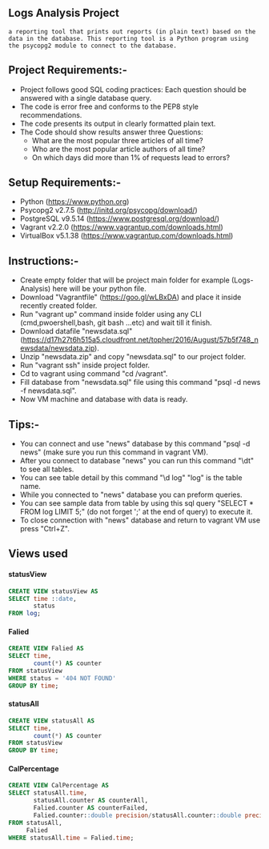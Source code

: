 
## Logs Analysis Project
    a reporting tool that prints out reports (in plain text) based on the data in the database. This reporting tool is a Python program using the psycopg2 module to connect to the database.

## Project Requirements:-
- Project follows good SQL coding practices: Each question should be answered with a single database query.  
- The code is error free and conforms to the PEP8 style recommendations.
- The code presents its output in clearly formatted plain text.
- The Code should show results answer three Questions:
    * What are the most popular three articles of all time?
    * Who are the most popular article authors of all time?
    * On which days did more than 1% of requests lead to errors? 

## Setup Requirements:-
- Python  (https://www.python.org)
- Psycopg2 v2.7.5  (http://initd.org/psycopg/download/)
- PostgreSQL v9.5.14  (https://www.postgresql.org/download/)
- Vagrant v2.2.0  (https://www.vagrantup.com/downloads.html) 
- VirtualBox v5.1.38  (https://www.vagrantup.com/downloads.html)

## Instructions:-
- Create empty folder that will be project main folder for example (Logs-Analysis) here will be your python file.
- Download "Vagrantfile" (https://goo.gl/wLBxDA) and place it inside recently created folder.
- Run "vagrant up" command inside folder using any CLI (cmd,pwoershell,bash, git bash ...etc) and wait till it finish.
- Download datafile "newsdata.sql" (https://d17h27t6h515a5.cloudfront.net/topher/2016/August/57b5f748_newsdata/newsdata.zip).
- Unzip "newsdata.zip" and copy "newsdata.sql" to our project folder.
- Run "vagrant ssh" inside project folder.
- Cd to vagrant using command "cd /vagrant". 
- Fill database from "newsdata.sql" file using this command "psql -d news -f newsdata.sql".
- Now VM machine and database with data is ready.

## Tips:-
- You can connect and use "news" database by this command "psql -d news" (make sure you run this command in vagrant VM).
- After you connect to database "news" you can run this command "\dt" to see all tables.
- You can see table detail by this command "\d log" "log" is the table name.
- While you connected to "news" database you can preform queries.
- You can see sample data from table by using this sql query "SELECT * FROM log LIMIT 5;" (do not forget ';' at the end of query) to execute it.
- To close connection with "news" database and return to vagrant VM use press "Ctrl+Z".

## Views used
#### statusView
````sql
CREATE VIEW statusView AS
SELECT time ::date,
       status
FROM log;
````

#### Falied
````sql
CREATE VIEW Falied AS
SELECT time,
       count(*) AS counter
FROM statusView
WHERE status = '404 NOT FOUND'
GROUP BY time;
````

#### statusAll
````sql
CREATE VIEW statusAll AS
SELECT time,
       count(*) AS counter
FROM statusView
GROUP BY time;
````

#### CalPercentage
````sql
CREATE VIEW CalPercentage AS
SELECT statusAll.time,
       statusAll.counter AS counterAll,
       Falied.counter AS counterFailed,
       Falied.counter::double precision/statusAll.counter::double precision * 100 AS FaliedPercentage
FROM statusAll,
     Falied
WHERE statusAll.time = Falied.time;
````